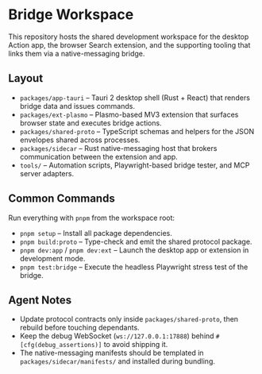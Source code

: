 # Bridge Workspace

This repository hosts the shared development workspace for the desktop Action app, the browser Search extension, and the supporting tooling that links them via a native-messaging bridge.

## Layout
- `packages/app-tauri` – Tauri 2 desktop shell (Rust + React) that renders bridge data and issues commands.
- `packages/ext-plasmo` – Plasmo-based MV3 extension that surfaces browser state and executes bridge actions.
- `packages/shared-proto` – TypeScript schemas and helpers for the JSON envelopes shared across processes.
- `packages/sidecar` – Rust native-messaging host that brokers communication between the extension and app.
- `tools/` – Automation scripts, Playwright-based bridge tester, and MCP server adapters.

## Common Commands
Run everything with `pnpm` from the workspace root:
- `pnpm setup` – Install all package dependencies.
- `pnpm build:proto` – Type-check and emit the shared protocol package.
- `pnpm dev:app` / `pnpm dev:ext` – Launch the desktop app or extension in development mode.
- `pnpm test:bridge` – Execute the headless Playwright stress test of the bridge.

## Agent Notes
- Update protocol contracts only inside `packages/shared-proto`, then rebuild before touching dependants.
- Keep the debug WebSocket (`ws://127.0.0.1:17888`) behind `#[cfg(debug_assertions)]` to avoid shipping it.
- The native-messaging manifests should be templated in `packages/sidecar/manifests/` and installed during bundling.
